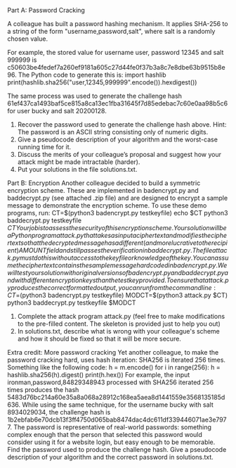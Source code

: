 Part A: Password Cracking

A colleague has built a password hashing mechanism. It applies SHA-256 to a string of the form "username,password,salt", where salt is a randomly chosen value. 

For example, the stored value for username user, password 12345 and salt 999999 is c50603be4fedef7a260ef9181a605c27d44fe0f37b3a8c7e8dbe63b9515b8e96. 
The Python code to generate this is:
      import hashlib
      print(hashlib.sha256("user,12345,999999".encode()).hexdigest())
  
The same process was used to generate the challenge hash 61ef437ca1493baf5ce815a8ca13ec1fba31645f7d85edebac7c60e0aa98b5c6 for user bucky and salt 20200128.
1. Recover the password used to generate the challenge hash above. Hint: The password is an ASCII string consisting only of numeric digits.
2. Give a pseudocode description of your algorithm and the worst-case running time for it.
3. Discuss the merits of your colleague’s proposal and suggest how your attack might be made intractable (harder).
4. Put your solutions in the file solutions.txt. 

Part B: Encryption
Another colleague decided to build a symmetric encryption scheme. These are implemented in badencrypt.py and baddecrypt.py (see attached .zip file) and are designed to encrypt a sample message to demonstrate the encryption scheme. To use these demo programs, run:
      CT=$(python3 badencrypt.py testkeyfile)
      echo $CT
      python3 baddecrypt.py testkeyfile $CT
Your job is to assess the security of this encryption scheme. Your solution will be a Python program attack.py that takes as input a ciphertext and modifies the ciphertext so that the decrypted message has a different (and more lucrative to the recipient) AMOUNT field and still passes the verification in baddecrypt.py. The file attack.py must do this without access to the key file or knowledge of the key. You can assume the ciphertext contains the sample message hardcoded in badencrypt.py.
We will test your solution with original versions of badencrypt.py and baddecrypt.py and with different encryption keys than the test key provided. To ensure that attack.py produces the correct formatted output, you can run from the command line:
      CT=$(python3 badencrypt.py testkeyfile) 
      MODCT=$(python3 attack.py $CT) 
      python3 baddecrypt.py testkeyfile $MODCT
1. Complete the attack program attack.py (feel free to make modifications to the pre-filled content. The skeleton is provided just to help you out)
2. In solutions.txt, describe what is wrong with your colleague's scheme and how it should be fixed so that it will be more secure.

Extra credit: More password cracking
Yet another colleague, to make the password cracking hard, uses hash iteration: SHA256 is iterated 256 times. Something like the following code:
      h = m.encode()
      for i in range(256):
          h = hashlib.sha256(h).digest()
      print(h.hex())
For example, the input ironman,password,84829348943 processed with SHA256 iterated 256 times produces the hash 5483d76bc214a60e35a8a068a28912c168ea5aea8d1441559e3568135185d636. While using the same technique, for the username bucky with salt 8934029034, the challenge hash is 1b2ebfab6e70dcb13f3ff4750d065bab8474dac4dc611df339446071ae3e7977.
The password is representative of real-world passwords: something complex enough that the person that selected this password would consider using it for a website login, but easy enough to be memorable.
Find the password used to produce the challenge hash. Give a pseudocode description of your algorithm and the correct password in solutions.txt.
